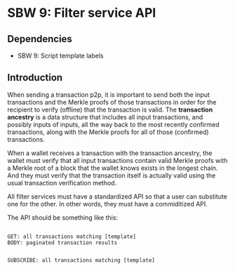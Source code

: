SBW 9: Filter service API
=========================

Dependencies
------------

* SBW 9: Script template labels

Introduction
------------

When sending a transaction p2p, it is important to send both the input
transactions and the Merkle proofs of those transactions in order for the
recipient to verify (offline) that the transaction is valid. The **transaction
ancestry** is a data structure that includes all input transactions, and
possibly inputs of inputs, all the way back to the most recently confirmed
transactions, along with the Merkle proofs for all of those (confirmed)
transactions.

When a wallet receives a transaction with the transaction ancestry, the wallet
must verify that all input transactions contain valid Merkle proofs with a
Merkle root of a block that the wallet knows exists in the longest chain. And
they must verify that the transaction itself is actually valid using the usual
transaction verification method.

All filter services must have a standardized API so that a user can substitute one for the other. In other words, they must have a commiditized API.

The API should be something like this:

<code>
GET: all transactions matching [template]
BODY: paginated transaction results

SUBSCRIBE: all transactions matching [template]
<code>